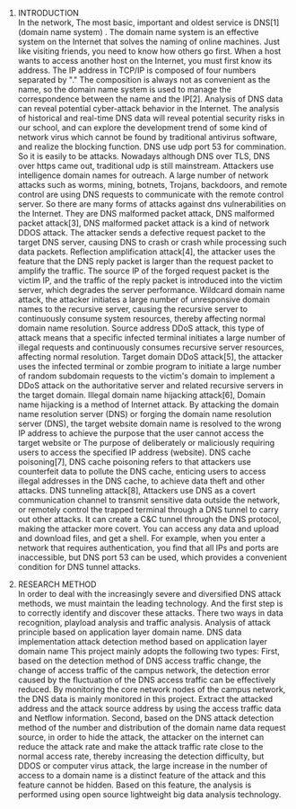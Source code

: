1. INTRODUCTION<br>
In the network, The most basic, important and oldest service is DNS[1] (domain name system) . The
domain name system is an effective system on the Internet that solves the naming of online machines.
Just like visiting friends, you need to know how others go first. When a host wants to access another
host on the Internet, you must first know its address. The IP address in TCP/IP is composed of four
numbers separated by "." The composition is always not as convenient as the name, so the domain
name system is used to manage the correspondence between the name and the IP[2]. Analysis of DNS
data can reveal potential cyber-attack behavior in the Internet. The analysis of historical and real-time
DNS data will reveal potential security risks in our school, and can explore the development trend of
some kind of network virus which cannot be found by traditional antivirus software, and realize the
blocking function.
DNS use udp port 53 for commination. So it is easily to be attacks. Nowadays although DNS over
TLS, DNS over https came out, traditional udp is still mainstream. Attackers use intelligence domain
names for outreach. A large number of network attacks such as worms, mining, botnets, Trojans,
backdoors, and remote control are using DNS requests to communicate with the remote control server.
So there are many forms of attacks against dns vulnerabilities on the Internet. They are DNS malformed
packet attack,
DNS malformed packet attack[3], DNS malformed packet attack is a kind of network DDOS attack.
The attacker sends a defective request packet to the target DNS server, causing DNS to crash or crash
while processing such data packets.
Reflection amplification attack[4], the attacker uses the feature that the DNS reply packet is larger
than the request packet to amplify the traffic. The source IP of the forged request packet is the victim IP,
and the traffic of the reply packet is introduced into the victim server, which degrades the server
performance.
Wildcard domain name attack, the attacker initiates a large number of unresponsive domain names
to the recursive server, causing the recursive server to continuously consume system resources, thereby
affecting normal domain name resolution.
Source address DDoS attack, this type of attack means that a specific infected terminal initiates a
large number of illegal requests and continuously consumes recursive server resources, affecting
normal resolution.
Target domain DDoS attack[5], the attacker uses the infected terminal or zombie program to initiate a
large number of random subdomain requests to the victim's domain to implement a DDoS attack on the
authoritative server and related recursive servers in the target domain.
Illegal domain name hijacking attack[6], Domain name hijacking is a method of Internet attack. By
attacking the domain name resolution server (DNS) or forging the domain name resolution server
(DNS), the target website domain name is resolved to the wrong IP address to achieve the purpose that
the user cannot access the target website or The purpose of deliberately or maliciously requiring users
to access the specified IP address (website).
DNS cache poisoning[7], DNS cache poisoning refers to that attackers use counterfeit data to pollute
the DNS cache, enticing users to access illegal addresses in the DNS cache, to achieve data theft and
other attacks.
DNS tunneling attack[8], Attackers use DNS as a covert communication channel to transmit sensitive
data outside the network, or remotely control the trapped terminal through a DNS tunnel to carry out
other attacks. It can create a C&C tunnel through the DNS protocol, making the attacker more covert.
You can access any data and upload and download files, and get a shell. For example, when you enter a
network that requires authentication, you find that all IPs and ports are inaccessible, but DNS port 53
can be used, which provides a convenient condition for DNS tunnel attacks.

2. RESEARCH METHOD<br>
In order to deal with the increasingly severe and diversified DNS attack methods, we must maintain the
leading technology. And the first step is to correctly identify and discover these attacks. There two
ways in data recognition, playload analysis and traffic analysis.
Analysis of attack principle based on application layer domain name. DNS data implementation
attack detection method based on application layer domain name This project mainly adopts the
following two types: First, based on the detection method of DNS access traffic change, the change of
access traffic of the campus network, the detection error caused by the fluctuation of the DNS access
traffic can be effectively reduced. By monitoring the core network nodes of the campus network, the
DNS data is mainly monitored in this project. Extract the attacked address and the attack source address
by using the access traffic data and Netflow information. Second, based on the DNS attack detection
method of the number and distribution of the domain name data request source, in order to hide the
attack, the attacker on the internet can reduce the attack rate and make the attack traffic rate close to the
normal access rate, thereby increasing the detection difficulty, but DDOS or computer virus attack, the
large increase in the number of access to a domain name is a distinct feature of the attack and this
feature cannot be hidden. Based on this feature, the analysis is performed using open source lightweight
big data analysis technology. 
